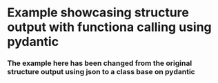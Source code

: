 # Example showcasing structure output with functiona calling using pydantic

### The example here has been changed from the original structure output using json to a class base on pydantic
